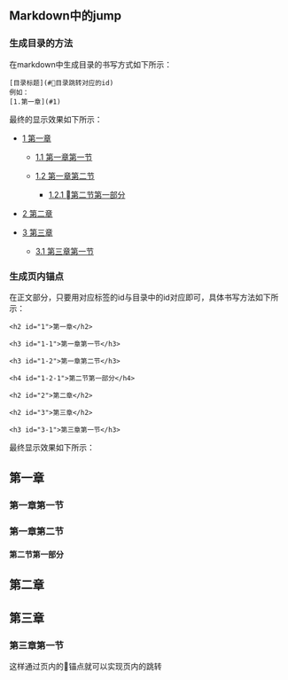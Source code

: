 ## Markdown中的jump

### 生成目录的方法

在markdown中生成目录的书写方式如下所示：

```
[目录标题](#目录跳转对应的id)
例如：
[1.第一章](#1)
```

最终的显示效果如下所示：

- [1 第一章](#1)

  - [1.1 第一章第一节](#1-1)

  - [1.2 第一章第二节](#1-2)

    - [1.2.1 第二节第一部分](#1-2-1)

- [2 第二章](#2)

- [3 第三章](#3)

  - [3.1 第三章第一节](#3-1)

### 生成页内锚点

在正文部分，只要用对应标签的id与目录中的id对应即可，具体书写方法如下所示：

```
<h2 id="1">第一章</h2>

<h3 id="1-1">第一章第一节</h3>

<h3 id="1-2">第一章第二节</h3>

<h4 id="1-2-1">第二节第一部分</h4>

<h2 id="2">第二章</h2>

<h2 id="3">第三章</h2>

<h3 id="3-1">第三章第一节</h3>
```

最终显示效果如下所示：

<h2 id="1">第一章</h2>

<h3 id="1-1">第一章第一节</h3>

<h3 id="1-2">第一章第二节</h3>

<h4 id="1-2-1">第二节第一部分</h4>

<h2 id="2">第二章</h2>

<h2 id="3">第三章</h2>

<h3 id="3-1">第三章第一节</h3>

这样通过页内的锚点就可以实现页内的跳转
